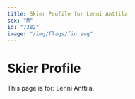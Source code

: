 ```yaml
---
title: Skier Profile for Lenni Anttila
sex: "M"
id: "7382"
image: "/img/flags/fin.svg" 
---
```


# Skier Profile

This page is for: Lenni Anttila.
    